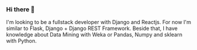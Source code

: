 ### Hi there 👋
I'm looking to be a fullstack developer with Django and Reactjs.
For now I'm similar to Flask, Django + Django REST Framework.
Beside that, I have knowledge about Data Mining with Weka or Pandas, Numpy and sklearn with Python.
<!--
**HuyNguyenDinh/HuyNguyenDinh** is a ✨ _special_ ✨ repository because its `README.md` (this file) appears on your GitHub profile.

Here are some ideas to get you started:

- 🔭 I’m currently working on ...
- 🌱 I’m currently learning ...
- 👯 I’m looking to collaborate on ...
- 🤔 I’m looking for help with ...
- 💬 Ask me about ...
- 📫 How to reach me: ...
- 😄 Pronouns: ...
- ⚡ Fun fact: ...
-->
